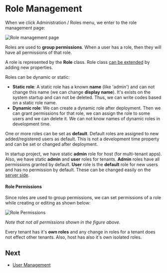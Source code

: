 # Role Management

When we click Administration / Roles menu, we enter to the role management page:

<img src="images/role-management-core-3.png" alt="Role management page" class="img-thumbnail" />

Roles are used to **group permissions**. When a user has a role, then they will have all permissions of that role.

A role is represented by the **Role** class. Role class [can be extended](Extending-Existing-Entities.md) by adding new properties.

Roles can be dynamic or static:

- **Static role**: A static role has a known **name** (like 'admin') and can not change this name (we can change **display name**). It's exists on the system startup and can not be deleted. Thus, we can write codes based on a static role name.
- **Dynamic role**: We can create a dynamic role after deployment. Then we can grant permissions for that role, we can assign the role to some users and we can delete it. We can not know names of dynamic roles in development time.

One or more roles can be set as **default**. Default roles are assigned to new added/registered users as default. This is not a development time property and can be set or changed after deployment.

In startup project, we have static **admin** role for host (for multi-tenant apps). Also, we have static **admin** and **user** roles for tenants. **Admin** roles have all permissions granted by default.
**User** role is the **default** role for new users and has no permission by default. These can be changed easily  on the [server side](Features-Mvc-Core-Role-Management).

#### Role Permissions

Since roles are used to group permissions, we can set permissions of a role while creating or editing as shown below:

<img src="images/role-permissions-core-1.png" alt="Role Permissions" class="img-thumbnail" />

*Note that not all permissions shown in the figure above.*

Every tenant has it's **own roles** and any change in roles for a tenant does not effect other tenants. Also, host has also it's own isolated roles.

## Next

- [User Management](Features-Angular-User-Management)
